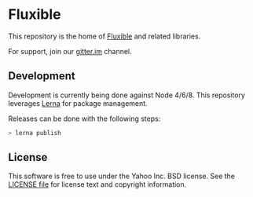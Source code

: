# Fluxible

This repository is the home of [Fluxible](http://fluxible.io/) and related libraries.

For support, join our [gitter.im](https://gitter.im/yahoo/fluxible) channel.

## Development

Development is currently being done against Node 4/6/8. This repository leverages [Lerna][] for package management.

Releases can be done with the following steps:

```js
> lerna publish
```

## License

This software is free to use under the Yahoo Inc. BSD license.
See the [LICENSE file][] for license text and copyright information.

[LICENSE file]: https://github.com/yahoo/fluxible/blob/master/LICENSE.md
[Lerna]: https://lernajs.io/
